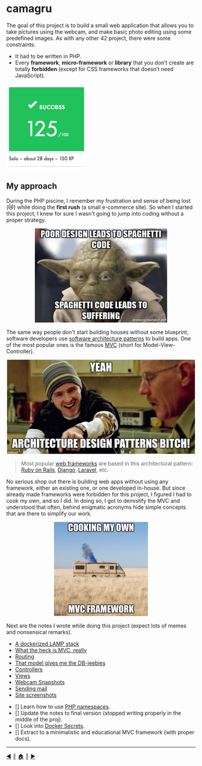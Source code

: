 # camagru
The goal of this project is to build a small web application that allows you to take pictures using the webcam, and make basic photo editing using some predefined images. As with any other 42 project, there were some constraints:

* It had to be written in PHP.
* Every **framework**, **micro-framework** or **library** that you don’t create are totally **forbidden** (except for CSS frameworks that doesn’t need JavaScript).

![graded](./README/images/graded.png "A hundie!")

## My approach
During the PHP piscine, I remember my frustration and sense of being lost (😿) while doing the **first rush** (a small e-commerce site). So when I started this project, I knew for sure I wasn't going to jump into coding without a proper strategy.

<p align="center"><img src="./README/images/yoda.jpg" height="250" /></p>

The same way people don't start building houses without some blueprint, software developers use [software architecture patterns](https://en.wikipedia.org/wiki/Software_architecture) to build apps. One of the most popular ones is the famous [MVC](https://en.wikipedia.org/wiki/Model%E2%80%93view%E2%80%93controller) (short for Model-View-Controller).

<p align="center"><img src="./README/images/jesse.jpg" height="250" /></p>

> Most popular [web frameworks](https://en.wikipedia.org/wiki/Web_framework) are based in this architectural pattern: [Ruby on Rails](https://rubyonrails.org/), [Django](https://www.djangoproject.com/), [Laravel](https://laravel.com/), etc.

No serious shop out there is building web apps without using any framework, either an existing one, or one developed in-house. But since already made frameworks were forbidden for this project, I figured I had to cook my own, and so I did. In doing so, I got to demistify the MVC and understood that often, behind enigmatic acronyms hide simple concepts that are there to simplify our work.

<p align="center"><img src="./README/images/cook.jpg" height="250" /></p>

Next are the notes I wrote while doing this project (expect lots of memes and nonsensical remarks).

* [A dockerized LAMP stack](./README/docker_lamp.md)
* [What the heck is MVC, really](./README/mvc.md)
* [Routing](./README/router.md)
* [That model gives me the DB-jeebies](./README/model_class.md)
* [Controllers](./README/controller_class.md)
* [Views](./README/views.md)
* [Webcam Snapshots](./README/camera.md)
* [Sending mail](./README/email.md)
* [Site screenshots](./README/site_snapshots.md)

- [] Learn how to use [PHP namespaces](https://www.php.net/manual/en/language.namespaces.php).
- [] Update the notes to final version (stopped writing properly in the middle of the proj).
- [] Look into [Docker Secrets](https://docs.docker.com/engine/swarm/secrets/).
- [] Extract to a minimalistic and educational MVC framework (with proper docs).
---
[:arrow_backward:][back] ║ [:house:][home] ║ [:arrow_forward:][next]

<!-- navigation -->
[home]: #
[back]: #
[next]: ./README/docker_lamp.md
